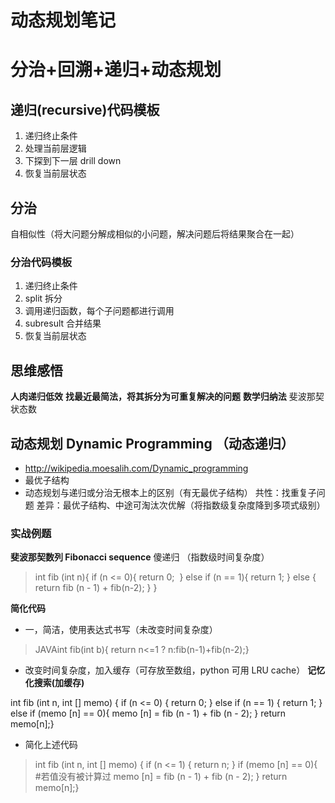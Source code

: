 # 动态规划笔记
# 分治+回溯+递归+动态规划
## 递归(recursive)代码模板
  1. 递归终止条件
  2. 处理当前层逻辑
  3. 下探到下一层 drill down
  4. 恢复当前层状态
## 分治
  自相似性（将大问题分解成相似的小问题，解决问题后将结果聚合在一起）
### 分治代码模板
  1. 递归终止条件
  2. split 拆分
  3. 调用递归函数，每个子问题都进行调用
  4. subresult 合并结果
  5. 恢复当前层状态
## 思维感悟
  **人肉递归低效**
  **找最近最简法，将其拆分为可重复解决的问题**
  **数学归纳法**
  斐波那契状态数
## 动态规划 Dynamic Programming （动态递归）
  - http://wikipedia.moesalih.com/Dynamic_programming
  - 最优子结构
  - 动态规划与递归或分治无根本上的区别（有无最优子结构）
共性：找重复子问题
差异：最优子结构、中途可淘汰次优解（将指数级复杂度降到多项式级别）
### 实战例题
**斐波那契数列 Fibonacci  sequence**
傻递归 （指数级时间复杂度）
> int fib (int n){ 
  if (n <= 0){
  return 0;
  ​​​ }
  else if (n == 1){ 
  return 1; ​​}
  else { return fib (n - 1) + fib(n-2);
  ​​}
  ​}
 > 
**简化代码**
- 一，简洁，使用表达式书写（未改变时间复杂度）
> JAVAint fib(int b)​{ return n<=1 ? n:fib(n-1)+fib(n-2);​​}
> 
- 改变时间复杂度，加入缓存（可存放至数组，python 可用 LRU cache）
**记忆化搜索(加缓存)**
> 
int fib (int n, int [] memo) { if (n <= 0) { return 0; ​​} else if (n == 1) { return 1; ​​} else if (memo [n] == 0){ memo [n] = fib (n - 1) + fib (n - 2); ​​} return memo[n];​​​}
- 简化上述代码
> int fib (int n, int [] memo) { if (n <= 1) { return n; ​​} ​​if (memo [n] == 0){ ​#若值没有被计算过 memo [n] = fib (n - 1) + fib (n - 2); ​​} return memo[n];​​​}

  

